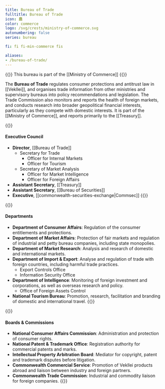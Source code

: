 ```yaml
---
title: Bureau of Trade
fulltitle: Bureau of Trade
icon: 🏛️
color: commerce
logo: /svg/crests/ministry-of-commerce.svg
autonumbering: false
series: bureau

fi: fi fi-min-commerce fis

aliases:
- /bureau-of-trade/
---
```

{{<note series>}}
 This bureau is part of the [[Ministry of Commerce]]
{{</note>}}

The <span class="fi fi-min-commerce fis"></span> **Bureau of Trade** regulates consumer protections and antitrust law in [[Vekllei]], and organises trade information from other ministries and supervisory bureaus into policy recommendations and legislation. The Trade Commission also monitors and reports the health of foreign markets, and conducts research into broader geopolitical financial interests, particularly as they compete with domestic interests. It is part of the [[Ministry of Commerce]], and reports primarily to the [[Treasury]].

{{<note panel>}}
#### Executive Council

* **Director**, [[Bureau of Trade]]
	* Secretary for Trade
		* Officer for Internal Markets
		* Officer for Tourism
	* Secretary of Market Analysis
		* Officer for Market Intelligence
		* Officer for Foreign Affairs
* **Assistant Secretary**, [[Treasury]]
* **Assistant Secretary**, [[Bureau of Securities]]
* **Executive**, [[commonwealth-securities-exchange|Commsec]]
{{</note>}}

{{<note panel>}}
#### Departments

* **Department of Consumer Affairs**: Regulation of the consumer entitlements and protections.
* **Department of Market Affairs**: Protection of fair markets and regulation of industrial and petty bureau companies, including state monopolies.
* **Department of Market Research**: Analysis and research of domestic and international markets.
* **Department of Import & Export**: Analyse and regulation of trade with foreign countries, including harmful trade practices.
	* Export Controls Office
	* Information Security Office
* **Department of Intelligence**: Monitoring of foreign investment and corporations, as well as overseas research and policy.
	* Office of Foreign Assets Control
* **National Tourism Bureau**: Promotion, research, facilitation and branding of domestic and international travel.
{{</note>}}

{{<note panel>}}
#### Boards & Commissions

* **National Consumer Affairs Commission**: Administration and protection of consumer rights.
* **National Patent & Trademark Office**: Registration authority for commercial patents and marks.
* **Intellectual Property Arbitration Board**: Mediator for copyright, patent and trademark disputes before litigation.
* **Commonwealth Commercial Service**: Promotion of Vekllei products abroad and liaison between industry and foreign partners.
* **Commonwealth Trade Commission**: Industrial and commodity liaison for foreign companies.
{{</note>}}